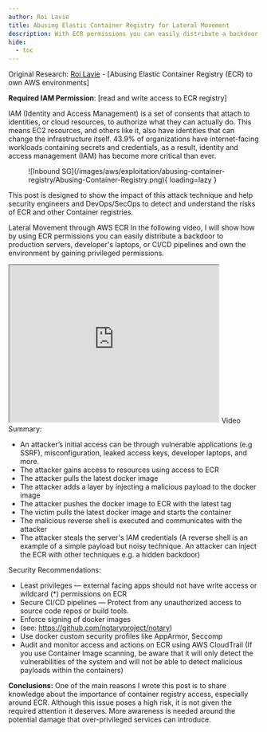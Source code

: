 ```yaml
---
author: Roi Lavie
title: Abusing Elastic Container Registry for Lateral Movement
description: With ECR permissions you can easily distribute a backdoor to production servers, developer's laptops, or CI/CD pipelines and own the environment by gaining privileged permissions.
hide:
  - toc
---
```


Original Research: [Roi Lavie](https://medium.com/ironsource-tech-blog/abusing-elastic-container-registry-ecr-to-own-aws-environments-47534ad61729) - [Abusing Elastic Container Registry (ECR) to own AWS environments]

**Required IAM Permission**: [read and write access to ECR registry]

IAM (Identity and Access Management) is a set of consents that attach to identities, or cloud resources, to authorize what they can actually do. This means EC2 resources, and others like it, also have identities that can change the infrastructure itself. 43.9% of organizations have internet-facing workloads containing secrets and credentials, as a result, identity and access management (IAM) has become more critical than ever.

<figure markdown>
  ![Inbound SG](/images/aws/exploitation/abusing-container-registry/Abusing-Container-Registry.png){ loading=lazy }
</figure>

This post is designed to show the impact of this attack technique and help security engineers and DevOps/SecOps to detect and understand the risks of ECR and other Container registries.

Lateral Movement through AWS ECR
In the following video, I will show how by using ECR permissions you can easily distribute a backdoor to production servers, developer's laptops, or CI/CD pipelines and own the environment by gaining privileged permissions.

<iframe width="420" height="315"
  src="https://www.youtube.com/embed/xGFh5L0eOzE">
</iframe>
Video Summary:

- An attacker’s initial access can be through vulnerable applications (e.g SSRF), misconfiguration, leaked access keys, developer laptops, and more.
- The attacker gains access to resources using access to ECR
- The attacker pulls the latest docker image
- The attacker adds a layer by injecting a malicious payload to the docker image
- The attacker pushes the docker image to ECR with the latest tag
- The victim pulls the latest docker image and starts the container
- The malicious reverse shell is executed and communicates with the attacker
- The attacker steals the server's IAM credentials
  (A reverse shell is an example of a simple payload but noisy technique. An attacker can inject the ECR with other techniques e.g. a hidden backdoor)

Security Recommendations:

- Least privileges — external facing apps should not have write access or wildcard (\*) permissions on ECR
- Secure CI/CD pipelines — Protect from any unauthorized access to source code repos or build tools.
- Enforce signing of docker images
- (see: https://github.com/notaryproject/notary)
- Use docker custom security profiles like AppArmor, Seccomp
- Audit and monitor access and actions on ECR using AWS CloudTrail
  (If you use Container Image scanning, be aware that it will only detect the vulnerabilities of the system and will not be able to detect malicious payloads within the containers)

**Conclusions:**
One of the main reasons I wrote this post is to share knowledge about the importance of container registry access, especially around ECR. Although this issue poses a high risk, it is not given the required attention it deserves. More awareness is needed around the potential damage that over-privileged services can introduce.
